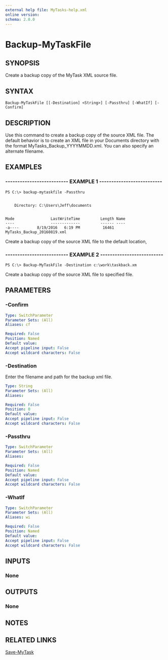 ```yaml
---
external help file: MyTasks-help.xml
online version: 
schema: 2.0.0
---
```


# Backup-MyTaskFile
## SYNOPSIS
Create a backup copy of the MyTask XML source file.

## SYNTAX

```
Backup-MyTaskFile [[-Destination] <String>] [-Passthru] [-WhatIf] [-Confirm]
```

## DESCRIPTION
Use this command to create a backup copy of the source XML file. The default behavior is to create an XML file in your Documents directory with the format MyTasks_Backup_YYYYMMDD.xml. You can also specify an alternate filename.

## EXAMPLES

### -------------------------- EXAMPLE 1 --------------------------
```
PS C:\> backup-mytaskfile -Passthru


    Directory: C:\Users\Jeff\documents


Mode                LastWriteTime         Length Name
----                -------------         ------ ----
-a----        8/19/2016   6:19 PM          16461 MyTasks_Backup_20160819.xml
```

Create a backup copy of the source XML file to the default location,

### -------------------------- EXAMPLE 2 --------------------------
```
PS C:\> Backup-MyTaskFile -Destination c:\work\taskback.xm

```

Create a backup copy of the source XML file to specified file.

## PARAMETERS

### -Confirm

```yaml
Type: SwitchParameter
Parameter Sets: (All)
Aliases: cf

Required: False
Position: Named
Default value: 
Accept pipeline input: False
Accept wildcard characters: False
```

### -Destination
Enter the filename and path for the backup xml file.

```yaml
Type: String
Parameter Sets: (All)
Aliases: 

Required: False
Position: 0
Default value: 
Accept pipeline input: False
Accept wildcard characters: False
```

### -Passthru

```yaml
Type: SwitchParameter
Parameter Sets: (All)
Aliases: 

Required: False
Position: Named
Default value: 
Accept pipeline input: False
Accept wildcard characters: False
```

### -WhatIf

```yaml
Type: SwitchParameter
Parameter Sets: (All)
Aliases: wi

Required: False
Position: Named
Default value: 
Accept pipeline input: False
Accept wildcard characters: False
```

## INPUTS

### None

## OUTPUTS

### None

## NOTES

## RELATED LINKS
[Save-MyTask]()
